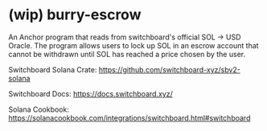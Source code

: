 # (wip) burry-escrow
An Anchor program that reads from switchboard's official SOL -> USD Oracle. The program allows users to lock up SOL in an escrow account that cannot be withdrawn until SOL has reached a price chosen by the user.

Switchboard Solana Crate: https://github.com/switchboard-xyz/sbv2-solana

Switchboard Docs: https://docs.switchboard.xyz/

Solana Cookbook: https://solanacookbook.com/integrations/switchboard.html#switchboard
